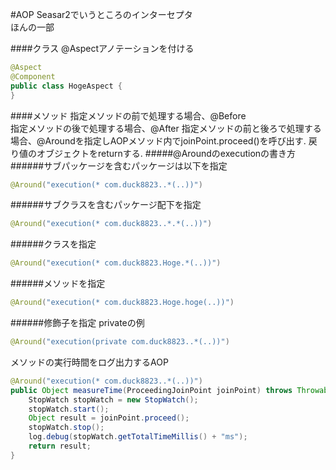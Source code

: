 #AOP
Seasar2でいうところのインターセプタ  
ほんの一部

####クラス
@Aspectアノテーションを付ける
```java
@Aspect
@Component
public class HogeAspect {
}
```

####メソッド
指定メソッドの前で処理する場合、@Before  
指定メソッドの後で処理する場合、@After
指定メソッドの前と後ろで処理する場合、@Aroundを指定しAOPメソッド内でjoinPoint.proceed()を呼び出す. 戻り値のオブジェクトをreturnする.
#####@Aroundのexecutionの書き方
######サブパッケージを含むパッケージは以下を指定
```java
@Around("execution(* com.duck8823..*(..))")
```
######サブクラスを含むパッケージ配下を指定
```java
@Around("execution(* com.duck8823..*.*(..))")
```
######クラスを指定
```java
@Around("execution(* com.duck8823.Hoge.*(..))")
```
######メソッドを指定
```java
@Around("execution(* com.duck8823.Hoge.hoge(..))")
```
######修飾子を指定
privateの例
```java
@Around("execution(private com.duck8823..*(..))")
```
  
  
メソッドの実行時間をログ出力するAOP
```java
@Around("execution(* com.duck8823..*(..))")
public Object measureTime(ProceedingJoinPoint joinPoint) throws Throwable {
	StopWatch stopWatch = new StopWatch();
	stopWatch.start();
	Object result = joinPoint.proceed();
	stopWatch.stop();
	log.debug(stopWatch.getTotalTimeMillis() + "ms");
	return result;
}
```
